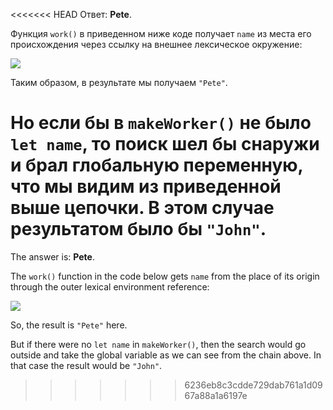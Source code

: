 <<<<<<< HEAD
Ответ: **Pete**.

Функция `work()` в приведенном ниже коде получает `name` из места его происхождения через ссылку на внешнее лексическое окружение:

![](lexenv-nested-work.svg)

Таким образом, в результате мы получаем `"Pete"`.

Но если бы в `makeWorker()` не было `let name`, то поиск шел бы снаружи и брал глобальную переменную, что мы видим из приведенной выше цепочки. В этом случае результатом было бы `"John"`.
=======
The answer is: **Pete**.

The `work()` function in the code below gets `name` from the place of its origin through the outer lexical environment reference:

![](lexenv-nested-work.svg)

So, the result is `"Pete"` here.

But if there were no `let name` in `makeWorker()`, then the search would go outside and take the global variable as we can see from the chain above. In that case the result would be `"John"`.
>>>>>>> 6236eb8c3cdde729dab761a1d0967a88a1a6197e
